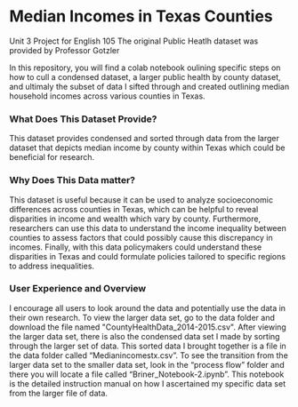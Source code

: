 # Median Incomes in Texas Counties
Unit 3 Project for English 105
The original Public Heatlh dataset was provided by Professor Gotzler

In this repository, you will find a colab notebook oulining specific steps on how to cull a condensed dataset, a larger public health by county dataset, and ultimaly the subset of data I sifted through and created outlining median household incomes across various counties in Texas.

### What Does This Dataset Provide?
This dataset provides condensed and sorted through data from the larger dataset that depicts median income by county within Texas which could be beneficial for research. 

### Why Does This Data matter?
This dataset is useful because it can be used to analyze socioeconomic differences across counties in Texas, which can be helpful to reveal disparities in income and wealth which vary by county. Furthermore, researchers can use this data to understand the income inequality between counties to assess factors that could possibly cause this discrepancy in incomes. Finally, with this data policymakers could understand these disparities in Texas and could formulate policies tailored to specific regions to address inequalities. 

### User Experience and Overview
I encourage all users to look around the data and potentially use the data in their own research. To view the larger data set, go to the data folder and download the file named "CountyHealthData_2014-2015.csv". After viewing the larger data set, there is also the condensed data set I made by sorting through the larger set of data. This sorted data I brought together is a file in the data folder called “Medianincomestx.csv”.  To see the transition from the larger data set to the smaller data set, look in the “process flow” folder and there you will locate a file called “Briner_Notebook-2.ipynb”. This notebook is the detailed instruction manual on how I ascertained my specific data set from the larger file of data.

